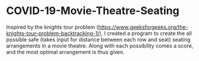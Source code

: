 # COVID-19-Movie-Theatre-Seating
Inspired by the knights tour problem (https://www.geeksforgeeks.org/the-knights-tour-problem-backtracking-1/), 
I created a program to create the all possible safe (takes input for distance between each row and seat) seating arrangements in a movie theatre. 
Along with each possibility comes a score, and the most optimal arrangement is thus given. 

